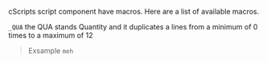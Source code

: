 cScripts script component have macros. Here are a list of available macros.


`_QUA` the QUA stands Quantity and it duplicates a lines from a minimum of 0 times to a maximum of 12
> Exsample
> ```meh```